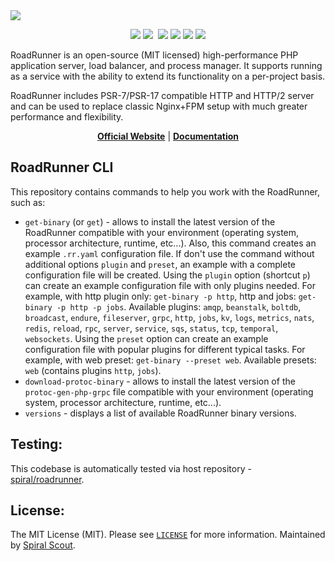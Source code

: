 <a href="https://roadrunner.dev" target="_blank">
  <picture>
    <source media="(prefers-color-scheme: dark)" srcset="https://github.com/roadrunner-server/.github/assets/8040338/e6bde856-4ec6-4a52-bd5b-bfe78736c1ff">
    <img align="center" src="https://github.com/roadrunner-server/.github/assets/8040338/040fb694-1dd3-4865-9d29-8e0748c2c8b8">
  </picture>
</a>

<p align="center">
 <a href="https://packagist.org/packages/spiral/roadrunner"><img src="https://poser.pugx.org/spiral/roadrunner/version"></a>
	<a href="https://pkg.go.dev/github.com/spiral/roadrunner?tab=doc"><img src="https://godoc.org/github.com/spiral/roadrunner?status.svg"></a>
	<a href="https://github.com/spiral/roadrunner/actions"><img src="https://github.com/spiral/roadrunner/workflows/CI/badge.svg" alt=""></a>
	<a href="https://goreportcard.com/report/github.com/spiral/roadrunner"><img src="https://goreportcard.com/badge/github.com/spiral/roadrunner"></a>
	<a href="https://scrutinizer-ci.com/g/spiral/roadrunner/?branch=master"><img src="https://scrutinizer-ci.com/g/spiral/roadrunner/badges/quality-score.png"></a>
	<a href="https://discord.gg/spiralphp"><img src="https://img.shields.io/badge/discord-chat-magenta.svg"></a>
	<a href="https://packagist.org/packages/spiral/roadrunner"><img src="https://img.shields.io/packagist/dd/spiral/roadrunner?style=flat-square"></a>
</p>

RoadRunner is an open-source (MIT licensed) high-performance PHP application server, load balancer, and process manager.
It supports running as a service with the ability to extend its functionality on a per-project basis.

RoadRunner includes PSR-7/PSR-17 compatible HTTP and HTTP/2 server and can be used to replace classic Nginx+FPM setup with much greater performance and flexibility.

<p align="center">
	<a href="https://roadrunner.dev/"><b>Official Website</b></a> | 
	<a href="https://docs.roadrunner.dev"><b>Documentation</b></a>
</p>

## RoadRunner CLI

This repository contains commands to help you work with the RoadRunner, such as:

- `get-binary` (or `get`) - allows to install the latest version of the RoadRunner compatible with 
  your environment (operating system, processor architecture, runtime, etc...).
  Also, this command creates an example `.rr.yaml` configuration file. If don't use the command without additional options 
  `plugin` and `preset`, an example with a complete configuration file will be created. 
  Using the `plugin` option (shortcut `p`) can create an example configuration file with only plugins needed. 
  For example, with http plugin only: `get-binary -p http`, http and jobs: `get-binary -p http -p jobs`. 
  Available plugins: `amqp`, `beanstalk`, `boltdb`, `broadcast`, `endure`, `fileserver`, `grpc`, `http`, `jobs`, `kv`,
  `logs`, `metrics`, `nats`, `redis`, `reload`, `rpc`, `server`, `service`, `sqs`, `status`, `tcp`, `temporal`, `websockets`.
  Using the `preset` option can create an example configuration file with popular plugins for different typical tasks. 
  For example, with web preset: `get-binary --preset web`.
  Available presets: `web` (contains plugins `http`, `jobs`).
- `download-protoc-binary` - allows to install the latest version of the `protoc-gen-php-grpc` file compatible with
  your environment (operating system, processor architecture, runtime, etc...).
- `versions` - displays a list of available RoadRunner binary versions.

Testing:
--------

This codebase is automatically tested via host repository - [spiral/roadrunner](https://github.com/spiral/roadrunner).

License:
--------

The MIT License (MIT). Please see [`LICENSE`](./LICENSE) for more information. 
Maintained by [Spiral Scout](https://spiralscout.com).
